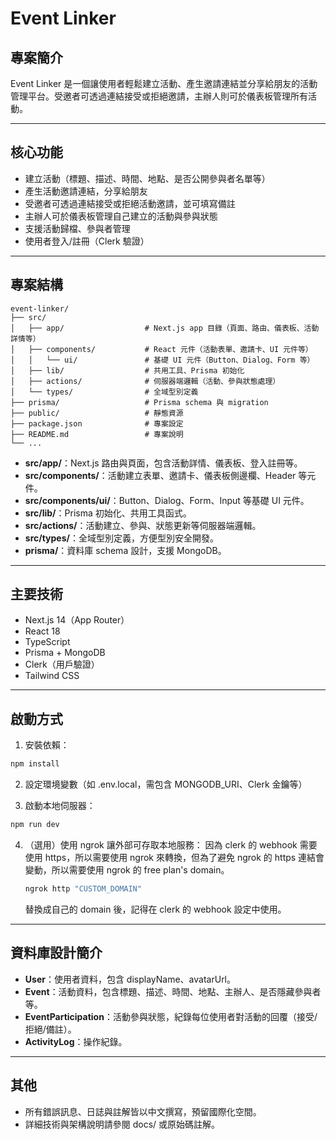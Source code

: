 # Event Linker

## 專案簡介

Event Linker 是一個讓使用者輕鬆建立活動、產生邀請連結並分享給朋友的活動管理平台。受邀者可透過連結接受或拒絕邀請，主辦人則可於儀表板管理所有活動。

---

## 核心功能

- 建立活動（標題、描述、時間、地點、是否公開參與者名單等）
- 產生活動邀請連結，分享給朋友
- 受邀者可透過連結接受或拒絕活動邀請，並可填寫備註
- 主辦人可於儀表板管理自己建立的活動與參與狀態
- 支援活動歸檔、參與者管理
- 使用者登入/註冊（Clerk 驗證）

---

## 專案結構

```
event-linker/
├── src/
│   ├── app/                  # Next.js app 目錄（頁面、路由、儀表板、活動詳情等）
│   ├── components/           # React 元件（活動表單、邀請卡、UI 元件等）
│   │   └── ui/               # 基礎 UI 元件（Button、Dialog、Form 等）
│   ├── lib/                  # 共用工具、Prisma 初始化
│   ├── actions/              # 伺服器端邏輯（活動、參與狀態處理）
│   └── types/                # 全域型別定義
├── prisma/                   # Prisma schema 與 migration
├── public/                   # 靜態資源
├── package.json              # 專案設定
├── README.md                 # 專案說明
└── ...
```

- **src/app/**：Next.js 路由與頁面，包含活動詳情、儀表板、登入註冊等。
- **src/components/**：活動建立表單、邀請卡、儀表板側邊欄、Header 等元件。
- **src/components/ui/**：Button、Dialog、Form、Input 等基礎 UI 元件。
- **src/lib/**：Prisma 初始化、共用工具函式。
- **src/actions/**：活動建立、參與、狀態更新等伺服器端邏輯。
- **src/types/**：全域型別定義，方便型別安全開發。
- **prisma/**：資料庫 schema 設計，支援 MongoDB。

---

## 主要技術

- Next.js 14（App Router）
- React 18
- TypeScript
- Prisma + MongoDB
- Clerk（用戶驗證）
- Tailwind CSS

---

## 啟動方式

1. 安裝依賴：

```bash
npm install
```

2. 設定環境變數（如 .env.local，需包含 MONGODB_URI、Clerk 金鑰等）

3. 啟動本地伺服器：

```bash
npm run dev
```

4. （選用）使用 ngrok 讓外部可存取本地服務：
   因為 clerk 的 webhook 需要使用 https，所以需要使用 ngrok 來轉換，但為了避免 ngrok 的 https 連結會變動，所以需要使用 ngrok 的 free plan's domain。

   ```bash
   ngrok http "CUSTOM_DOMAIN"
   ```

   替換成自己的 domain 後，記得在 clerk 的 webhook 設定中使用。

---

## 資料庫設計簡介

- **User**：使用者資料，包含 displayName、avatarUrl。
- **Event**：活動資料，包含標題、描述、時間、地點、主辦人、是否隱藏參與者等。
- **EventParticipation**：活動參與狀態，紀錄每位使用者對活動的回覆（接受/拒絕/備註）。
- **ActivityLog**：操作紀錄。

---

## 其他

- 所有錯誤訊息、日誌與註解皆以中文撰寫，預留國際化空間。
- 詳細技術與架構說明請參閱 docs/ 或原始碼註解。
